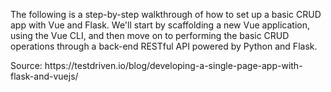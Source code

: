 <p>The following is a step-by-step walkthrough of how to set up a basic CRUD app with Vue and Flask. We'll start by scaffolding a new Vue application, using the Vue CLI, and then move on to performing the basic CRUD operations through a back-end RESTful API powered by Python and Flask.</p>
Source: https://testdriven.io/blog/developing-a-single-page-app-with-flask-and-vuejs/
